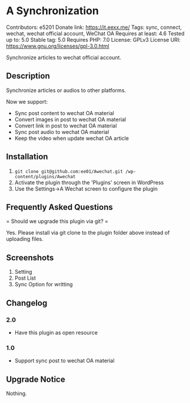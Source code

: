 # A Synchronization
Contributors: e5201
Donate link: https://it.eexx.me/
Tags: sync, connect, wechat, wechat official account, WeChat OA
Requires at least: 4.6
Tested up to: 5.0
Stable tag: 5.0
Requires PHP: 7.0
License: GPLv3
License URI: https://www.gnu.org/licenses/gpl-3.0.html

Synchronize articles to wechat official account.

## Description

Synchronize articles or audios to other platforms.

Now we support:
* Sync post content to wechat OA material
* Convert images in post to wechat OA material
* Convert link in post to wechat OA material
* Sync post audio to wechat OA material
* Keep the video when update wechat OA article

## Installation

1. `git clone git@github.com:ee01/Awechat.git /wp-content/plugins/Awechat`
2. Activate the plugin through the 'Plugins' screen in WordPress
3. Use the Settings->A Wechat screen to configure the plugin

## Frequently Asked Questions

= Should we upgrade this plugin via git? =

Yes. Please install via git clone to the plugin folder above instead of uploading files.

## Screenshots

1. Setting
2. Post List
3. Sync Option for writting

## Changelog

### 2.0
* Have this plugin as open resource

### 1.0
* Support sync post to wechat OA material

## Upgrade Notice

Nothing.

